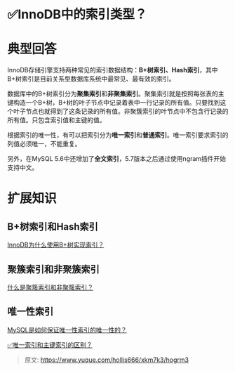 # ✅InnoDB中的索引类型？

# 典型回答


InnoDB存储引擎支持两种常见的索引数据结构：**B+树索引、Hash索引**，其中B+树索引是目前关系型数据库系统中最常见、最有效的索引。



数据库中的B+树索引分为**聚集索引**和**非聚集索引**。聚集索引就是按照每张表的主键构造一个B+树，B+树的叶子节点中记录着表中一行记录的所有值。只要找到这个叶子节点也就得到了这条记录的所有值。非聚簇索引的叶节点中不包含行记录的所有值。只包含索引值和主键的值。



根据索引的唯一性，有可以把索引分为**唯一索引**和**普通索引**。唯一索引要求索引的列值必须唯一，不能重复。



另外，在MySQL 5.6中还增加了**全文索引**，5.7版本之后通过使用ngram插件开始支持中文。



# 扩展知识
## B+树索引和Hash索引
[InnoDB为什么使用B+树实现索引？](https://www.yuque.com/hollis666/xkm7k3/uh3cy1)

## 聚簇索引和非聚簇索引


[什么是聚簇索引和非聚簇索引？](https://www.yuque.com/hollis666/xkm7k3/le8gbo472cpxv63z)



## 唯一性索引


[MySQL是如何保证唯一性索引的唯一性的？](https://www.yuque.com/hollis666/xkm7k3/gliyvzp21uq8uakh)



[✅唯一索引和主键索引的区别？](https://www.yuque.com/hollis666/xkm7k3/mot9do3w6rh5u03t)







> 原文: <https://www.yuque.com/hollis666/xkm7k3/hogrm3>